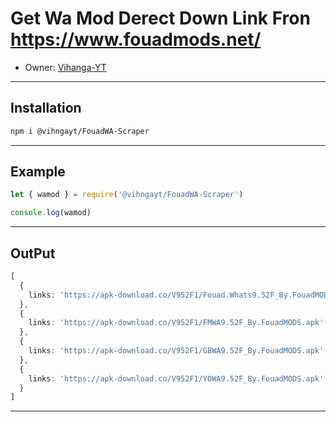 # Get Wa Mod Derect Down Link Fron https://www.fouadmods.net/

- Owner: [Vihanga-YT](https://github.com/vihangayt0/)

***

## Installation 
```sh
npm i @vihngayt/FouadWA-Scraper
```

***

## Example
```ts
let { wamod } = require('@vihngayt/FouadWA-Scraper')

console.log(wamod)
```
***
## OutPut
```ts
[
  {
    links: 'https://apk-download.co/V952F1/Fouad.Whats9.52F_By.FouadMODS.apk'
  },
  {
    links: 'https://apk-download.co/V952F1/FMWA9.52F_By.FouadMODS.apk'
  },
  {
    links: 'https://apk-download.co/V952F1/GBWA9.52F_By.FouadMODS.apk'
  },
  {
    links: 'https://apk-download.co/V952F1/YOWA9.52F_By.FouadMODS.apk'
  }
]
```
***
